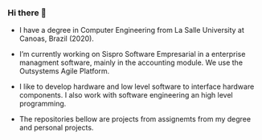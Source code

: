 ### Hi there 👋

- I have a degree in Computer Engineering from La Salle University at Canoas, Brazil (2020).
- I’m currently working on Sispro Software Empresarial in a enterprise managment software, mainly in the accounting module. We use the Outsystems Agile Platform.
- I like to develop hardware and low level software to interface hardware components. I also work with software engineering an high level programming.

- The repositories bellow are projects from assignemts from my degree and personal projects.

<!--
**victorsvi/victorsvi** is a ✨ _special_ ✨ repository because its `README.md` (this file) appears on your GitHub profile.

Here are some ideas to get you started:

- 🔭 I’m currently working on ...
- 🌱 I’m currently learning ...
- 👯 I’m looking to collaborate on ...
- 🤔 I’m looking for help with ...
- 💬 Ask me about ...
- 📫 How to reach me: ...
- 😄 Pronouns: ...
- ⚡ Fun fact: ...
-->
